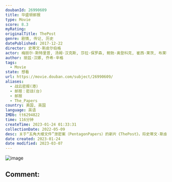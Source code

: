 ```yaml
---
doubanId: 26990609
title: 华盛顿邮报
type: Movie
score: 8.3
myRating: 
originalTitle: ThePost
genre: 剧情, 传记, 历史
datePublished: 2017-12-22
director: 史蒂文·斯皮尔伯格
actor: 梅丽尔·斯特里普, 汤姆·汉克斯, 莎拉·保罗森, 鲍勃·奥登科克, 崔西·莱茨, 布莱德利·惠特福德, 布鲁斯·格林伍德, 马修·瑞斯, 爱丽森·布里, 凯莉·库恩, 杰西·普莱蒙, 大卫·克罗斯, 扎克·伍兹, 帕特·希利, 约翰·鲁, 里克·霍姆斯, 菲利普·卡斯诺夫, 杰茜·缪勒, 斯塔克·桑德斯, 迈克尔·西里尔·克赖顿, 威尔·丹顿, 迪尔德丽·罗夫乔, 迈克尔·斯图巴, 贾斯汀·斯万, 加里·维尔姆斯, 卡德罗莎·奥娜·卡罗尔, 艾米·露斯
author: 丽兹·汉娜, 乔希·辛格
tags:
  - Movie
state: 想看
url: https://movie.douban.com/subject/26990609/
aliases:
  - 战云密报(港)
  - 邮报：密战(台)
  - 邮报
  - The_Papers
country: 美国, 英国
language: 英语
IMDb: tt6294822
time: 116分钟
createTime: 2023-01-24 01:33:31
collectionDate: 2022-05-09
desc: 关于“五角大楼文件”泄密案（PentagonPapers）的新片《ThePost》，将史蒂文·斯皮尔伯格、汤姆·汉克斯与梅丽尔·斯特里普聚到了一起。斯皮尔伯格将作为导演与制片人身份参与制作，而影片...
date created: 2023-01-24
date modified: 2023-03-07
---
```


![image](p2505577378.jpg)

Comment:
---

